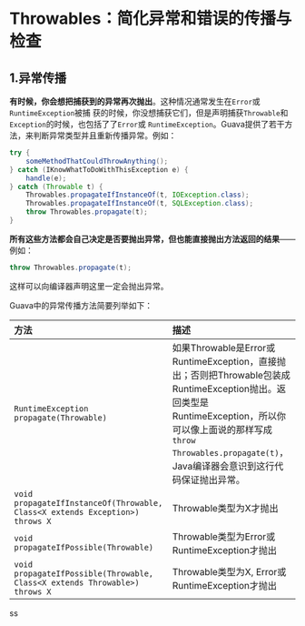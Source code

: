 Throwables：简化异常和错误的传播与检查
================================================================================
## 1.异常传播
**有时候，你会想把捕获到的异常再次抛出**。这种情况通常发生在`Error`或`RuntimeException`被捕
获的时候，你没想捕获它们，但是声明捕获`Throwable`和`Exception`的时候，也包括了了`Error`或
`RuntimeException`。Guava提供了若干方法，来判断异常类型并且重新传播异常。例如：
```java
try {
    someMethodThatCouldThrowAnything();
} catch (IKnowWhatToDoWithThisException e) {
    handle(e);
} catch (Throwable t) {
    Throwables.propagateIfInstanceOf(t, IOException.class);
    Throwables.propagateIfInstanceOf(t, SQLException.class);
    throw Throwables.propagate(t);
}
```
**所有这些方法都会自己决定是否要抛出异常，但也能直接抛出方法返回的结果**——例如：
```java
throw Throwables.propagate(t);
```
这样可以向编译器声明这里一定会抛出异常。

Guava中的异常传播方法简要列举如下：

| 方法 | 描述 |
| :------------- | :------------- |
| `RuntimeException propagate(Throwable)` | 如果Throwable是Error或RuntimeException，直接抛出；否则把Throwable包装成RuntimeException抛出。返回类型是RuntimeException，所以你可以像上面说的那样写成`throw Throwables.propagate(t)`，Java编译器会意识到这行代码保证抛出异常。 |
| `void propagateIfInstanceOf(Throwable, Class<X extends Exception>) throws X` | Throwable类型为X才抛出 |
| `void propagateIfPossible(Throwable)` | Throwable类型为Error或RuntimeException才抛出 |
| `void propagateIfPossible(Throwable, Class<X extends Throwable>) throws X` | Throwable类型为X, Error或RuntimeException才抛出 |

































ss
